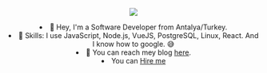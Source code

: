 <p align="center">
  <img
    src="https://c.tenor.com/yu4yJBMcidMAAAAS/space.gif?raw=true"
  />
</p>
<div align="center">
  <li>🎉 Hey, I'm a Software Developer from Antalya/Turkey.</li>
  </li>
  <li>
    📝 Skills: I use JavaScript, Node.js, VueJS, PostgreSQL, Linux, React. And I know how to
    google. 😅
  </li>
  <li>
    📙 You can reach mey blog
    <a href="https://tansionline.gitlab.io">here</a>.
  </li>
  <li>
        You can <a href="https://drive.google.com/file/d/1IwKli2a-vi8zCsw2Bfsmrvy5dE8SNx6S/view">Hire me</a>
  </li>
</div>
